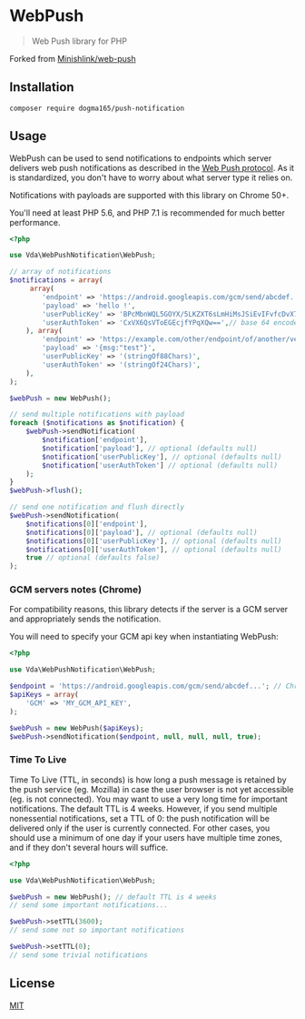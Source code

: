 # WebPush
> Web Push library for PHP

Forked from [Minishlink/web-push](https://github.com/Minishlink/web-push)

## Installation
`composer require dogma165/push-notification`

## Usage
WebPush can be used to send notifications to endpoints which server delivers web push notifications as described in 
the [Web Push protocol](https://tools.ietf.org/html/draft-thomson-webpush-protocol-00).
As it is standardized, you don't have to worry about what server type it relies on.

Notifications with payloads are supported with this library on Chrome 50+.

You'll need at least PHP 5.6, and PHP 7.1 is recommended for much better performance.

```php
<?php

use Vda\WebPushNotification\WebPush;

// array of notifications
$notifications = array(
     array(
        'endpoint' => 'https://android.googleapis.com/gcm/send/abcdef...', // Chrome
        'payload' => 'hello !',
        'userPublicKey' => 'BPcMbnWQL5GOYX/5LKZXT6sLmHiMsJSiEvIFvfcDvX7IZ9qqtq68onpTPEYmyxSQNiH7UD/98AUcQ12kBoxz/0s=', // base 64 encoded, should be 88 chars
        'userAuthToken' => 'CxVX6QsVToEGEcjfYPqXQw==',// base 64 encoded, should be 24 chars
    ), array(
        'endpoint' => 'https://example.com/other/endpoint/of/another/vendor/abcdef...',
        'payload' => '{msg:"test"}',
        'userPublicKey' => '(stringOf88Chars)', 
        'userAuthToken' => '(stringOf24Chars)',
    ),
);

$webPush = new WebPush();

// send multiple notifications with payload
foreach ($notifications as $notification) {
    $webPush->sendNotification(
        $notification['endpoint'],
        $notification['payload'], // optional (defaults null)
        $notification['userPublicKey'], // optional (defaults null)
        $notification['userAuthToken'] // optional (defaults null)
    );
}
$webPush->flush();

// send one notification and flush directly
$webPush->sendNotification(
    $notifications[0]['endpoint'],
    $notifications[0]['payload'], // optional (defaults null)
    $notifications[0]['userPublicKey'], // optional (defaults null)
    $notifications[0]['userAuthToken'], // optional (defaults null)
    true // optional (defaults false)
);
```
### GCM servers notes (Chrome)
For compatibility reasons, this library detects if the server is a GCM server and appropriately sends the notification.

You will need to specify your GCM api key when instantiating WebPush:
```php
<?php

use Vda\WebPushNotification\WebPush;

$endpoint = 'https://android.googleapis.com/gcm/send/abcdef...'; // Chrome
$apiKeys = array(
    'GCM' => 'MY_GCM_API_KEY',
);

$webPush = new WebPush($apiKeys);
$webPush->sendNotification($endpoint, null, null, null, true);
```


### Time To Live
Time To Live (TTL, in seconds) is how long a push message is retained by the push service (eg. Mozilla) in case the user browser 
is not yet accessible (eg. is not connected). You may want to use a very long time for important notifications. The default TTL is 4 weeks. 
However, if you send multiple nonessential notifications, set a TTL of 0: the push notification will be delivered only 
if the user is currently connected. For other cases, you should use a minimum of one day if your users have multiple time 
zones, and if they don't several hours will suffice.

```php
<?php

use Vda\WebPushNotification\WebPush;

$webPush = new WebPush(); // default TTL is 4 weeks
// send some important notifications...

$webPush->setTTL(3600);
// send some not so important notifications

$webPush->setTTL(0);
// send some trivial notifications
```

## License
[MIT](https://github.com/Minishlink/web-push/blob/master/LICENSE)

